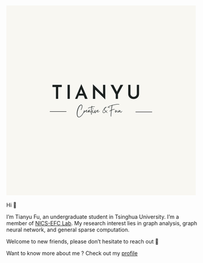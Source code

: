 [![logo](./assets/logo.png)](https://github.com/fuvty/fuvty/blob/main/assets/logo.png)

Hi 👋

I’m Tianyu Fu, an undergraduate student in Tsinghua University. I’m a member of [NICS-EFC Lab](http://nicsefc.ee.tsinghua.edu.cn). My research interest lies in graph analysis, graph neural network, and general sparse computation.

Welcome to new friends, please don’t hesitate to reach out 🤗

Want to know more about me ? Check out my [profile](http://nicsefc.ee.tsinghua.edu.cn/people/TianyuFu)